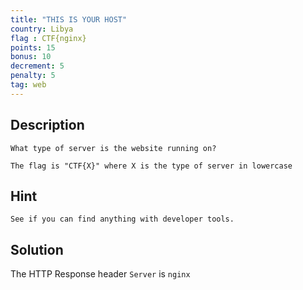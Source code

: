 ```yaml
---
title: "THIS IS YOUR HOST"
country: Libya
flag : CTF{nginx}
points: 15
bonus: 10
decrement: 5
penalty: 5
tag: web
---
```


## Description

```
What type of server is the website running on?

The flag is "CTF{X}" where X is the type of server in lowercase
```

## Hint

```
See if you can find anything with developer tools.
```

## Solution

The HTTP Response header `Server` is `nginx`
